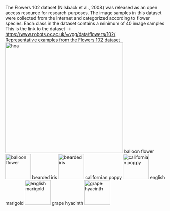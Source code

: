 The Flowers 102 dataset (Nilsback et al., 2008) was released as an open access resource for research purposes. The image samples in this dataset were collected from the Internet and categorized according to flower species. Each class in the dataset contains a minimum of 40 image samples
This is the link to the dataset -> https://www.robots.ox.ac.uk/~vgg/data/flowers/102/
<br> Representative examples from the Flowers 102 dataset
<br> <img width="371" height="349" alt="hoa" src="https://github.com/user-attachments/assets/fb183df9-3fdb-46f7-b13c-83e7f1f057fe" />
balloon flower  <img width="81" height="79" alt="balloon flower" src="https://github.com/user-attachments/assets/9e8c520b-795f-4d71-a7e4-92eec5ba8e4f" /> 
bearded iris   <img width="81" height="79" alt="bearded iris" src="https://github.com/user-attachments/assets/32e0966e-0dba-4833-af74-3fc051a065ad" />
californian poppy <img width="81" height="79" alt="californian poppy" src="https://github.com/user-attachments/assets/d3ef6d96-ab5a-442d-895a-2e0c6759f988" /> 
english marigold <img width="81" height="79" alt="english marigold" src="https://github.com/user-attachments/assets/74cc7f1a-5c5d-4307-8e77-b8df7d07e171" /> 
grape hyacinth <img width="81" height="79" alt="grape hyacinth" src="https://github.com/user-attachments/assets/a8d4173a-c238-482f-acc3-7f73fb8aba85" /> 




